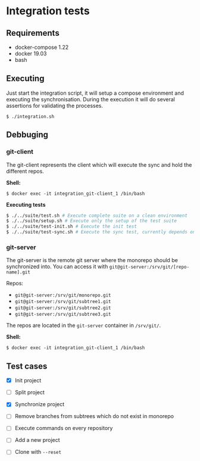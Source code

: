 # Integration tests

## Requirements

 - docker-compose 1.22
 - docker 19.03
 - bash

## Executing

Just start the integration script, it will setup a compose environment and executing the synchronisation.
During the execution it will do several assertions for validating the processes.

```$ ./integration.sh```

## Debbuging

### git-client

The git-client represents the client which will execute the sync and hold the different repos.

**Shell:**

`$ docker exec -it integration_git-client_1 /bin/bash`

**Executing tests**

```bash
$ ./../suite/test.sh # Execute complete suite on a clean environment
$ ./../suite/setup.sh # Execute only the setup of the test suite
$ ./../suite/test-init.sh # Execute the init test
$ ./../suite/test-sync.sh # Execute the sync test, currently depends on the init test
```

### git-server

The git-server is the remote git server where the monorepo should be synchronized into.
You can access it with `git@git-server:/srv/git/[repo-name].git`

Repos:

 - `git@git-server:/srv/git/monorepo.git`
 - `git@git-server:/srv/git/subtree1.git`
 - `git@git-server:/srv/git/subtree2.git`
 - `git@git-server:/srv/git/subtree3.git`
 
The repos are located in the `git-server` container in `/srv/git/`.

**Shell:**

`$ docker exec -it integration_git-client_1 /bin/bash`

## Test cases

 - [x] Init project
 - [ ] Split project
 - [x] Synchronize project
 - [ ] Remove branches from subtrees which do not exist in monorepo
 - [ ] Execute commands on every repository
 - [ ] Add a new project
 - [ ] Clone with `--reset`
 